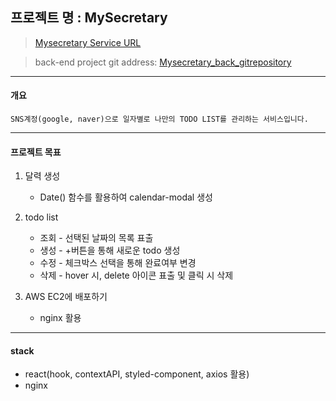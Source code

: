 ## 프로젝트 명 : MySecretary

> [Mysecretary Service URL](http://ec2-13-209-26-145.ap-northeast-2.compute.amazonaws.com/, 'project')

> back-end project git address: [Mysecretary_back_gitrepository](https://github.com/pgh7659/mini-mySecretary-backend/, 'back link')

---

#### 개요

```
SNS계정(google, naver)으로 일자별로 나만의 TODO LIST를 관리하는 서비스입니다.
```

---

#### 프로젝트 목표

1. 달력 생성

   - Date() 함수를 활용하여 calendar-modal 생성

2. todo list
   - 조회 - 선택된 날짜의 목록 표출
   - 생성 - +버튼을 통해 새로운 todo 생성
   - 수정 - 체크박스 선택을 통해 완료여부 변경
   - 삭제 - hover 시, delete 아이콘 표출 및 클릭 시 삭제
3. AWS EC2에 배포하기

   - nginx 활용

---

#### stack

- react(hook, contextAPI, styled-component, axios 활용)
- nginx
